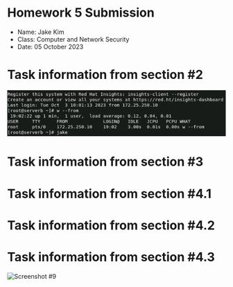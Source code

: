 # **Homework 5 Submission**

- Name: Jake Kim
- Class: Computer and Network Security
- Date: 05 October 2023

# Task information from section #2  
![Screenshot #9](Screenshots/Redhat10.2.6.png)


# Task information from section #3 


# Task information from section #4.1


# Task information from section #4.2


# Task information from section #4.3

![Screenshot #9](Screenshots/4.3.04.PNG)





